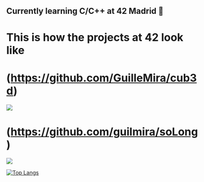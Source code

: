 ## Currently learning C/C++ at 42 Madrid 📜


# This is how the projects at 42 look like

# (https://github.com/GuilleMira/cub3d)
![](https://github.com/GuilleMira/GuilleMira/blob/main/gif/show_off.gif)

# (https://github.com/guilmira/soLong)
![](https://github.com/guilmira/soLong/tree/master/showCase/soLong.gif)


[![Top Langs](https://github-readme-stats.vercel.app/api/top-langs/?username=GuilleMira&layout=compact)](https://github.com/anuraghazra/github-readme-stats)



